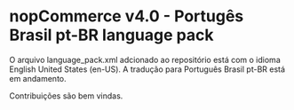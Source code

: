 # nopCommerce v4.0 - Portugês Brasil pt-BR language pack

O arquivo language_pack.xml adcionado ao repositório está com o idioma English United States (en-US). A tradução para Português Brasil pt-BR está em andamento. 

Contribuições são bem vindas.
